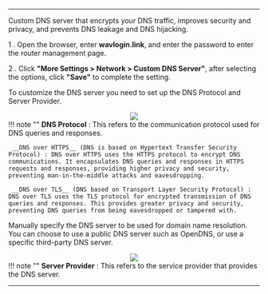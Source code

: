 ---

Custom DNS server that encrypts your DNS traffic, improves security and privacy, and prevents DNS leakage and DNS hijacking.


1 . Open the browser, enter __wavlogin.link__, and enter the password to enter the router management page.

2 . Click __"More Settings > Network > Custom DNS Server"__, after selecting the options, click __"Save"__ to complete the setting.




<p class="text">
To customize the DNS server you need to set up the DNS Protocol and Server Provider.
</p>
<div style="text-align: center;">
    <img class="boxshadow" src="/images/custom01.png">
</div>
!!! note ""
	<b>DNS Protocol</b> : This refers to the communication protocol used for DNS queries and responses.

	 __DNS over HTTPS__ (DNS is based on Hypertext Transfer Security Protocol) : DNS over HTTPS uses the HTTPS protocol to encrypt DNS communications. It encapsulates DNS queries and responses in HTTPS requests and responses, providing higher privacy and security, preventing man-in-the-middle attacks and eavesdropping.

	 __DNS over TLS__ (DNS based on Transport Layer Security Protocol) : DNS over TLS uses the TLS protocol for encrypted transmission of DNS queries and responses. This provides greater privacy and security, preventing DNS queries from being eavesdropped or tampered with.

<p class="text">
Manually specify the DNS server to be used for domain name resolution. You can choose to use a public DNS server such as OpenDNS, or use a specific third-party DNS server.
</p>
<div style="text-align: center;">
    <img class="boxshadow" src="/images/custom02.png">
</div>
!!! note ""
	<b>Server Provider</b> : This refers to the service provider that provides the DNS server.


---